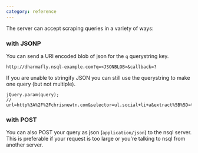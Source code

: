 ```yaml
---
category: reference
---
```


The server can accept scraping queries in a variety of ways:

### with JSONP

You can send a URI encoded blob of json for the `q` querystring key.

`http://dharmafly.nsql-example.com?q=<JSONBLOB>&callback=?`

If you are unable to stringify JSON you can still use the querystring to make 
one query (but not multiple).

    jQuery.param(query);
    // url=http%3A%2F%2Fchrisnewtn.com&selector=ul.social+li+a&extract%5B%5D=text&extract%5B%5D=href

### with POST

You can also POST your query as json (`application/json`) to the nsql server. 
This is preferable if your request is too large or you're talking to nsql from 
another server.